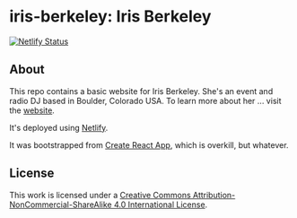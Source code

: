 # iris-berkeley: Iris Berkeley

[![Netlify Status](https://api.netlify.com/api/v1/badges/7a5e2083-cf21-476a-a0e6-aed0cd9e80ac/deploy-status)](https://app.netlify.com/sites/irisberkeley/deploys)

## About

This repo contains a basic website for Iris Berkeley. She's an event and radio DJ based in Boulder, Colorado USA. To learn more about her ... visit the [website](http://www.irisberkeley.com).

It's deployed using [Netlify](https://irisberkeley.netlify.com/).

It was bootstrapped from [Create React App](https://github.com/facebook/create-react-app), which is overkill, but whatever.

## License
This work is licensed under a [Creative Commons Attribution-NonCommercial-ShareAlike 4.0 International License](http://creativecommons.org/licenses/by-nc-sa/4.0/).
